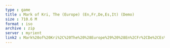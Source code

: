```yaml
---
type : game
title : Mark of Kri, The (Europe) (En,Fr,De,Es,It) (Demo)
size : 710.6 M
format : iso
archive : zip
server : myrient
link2 : Mark%20of%20Kri%2C%20The%20%28Europe%29%20%28En%2CFr%2CDe%2CEs%2CIt%29%20%28Demo%29
---
```

